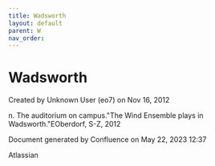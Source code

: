 ```yaml
---
title: Wadsworth
layout: default
parent: W
nav_order:
---
```


# Wadsworth

Created by  Unknown User (eo7) on Nov 16, 2012

n. The auditorium on campus.&quot;The Wind Ensemble plays in Wadsworth.&quot;EOberdorf, S-Z, 2012

Document generated by Confluence on May 22, 2023 12:37

Atlassian
